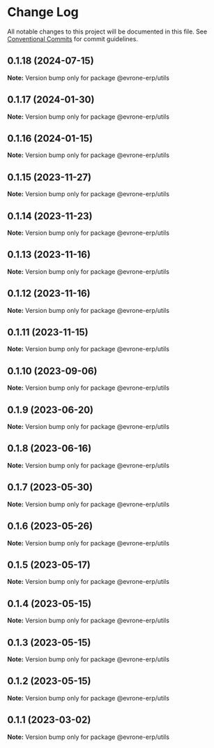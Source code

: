 # Change Log

All notable changes to this project will be documented in this file.
See [Conventional Commits](https://conventionalcommits.org) for commit guidelines.

## 0.1.18 (2024-07-15)

**Note:** Version bump only for package @evrone-erp/utils





## 0.1.17 (2024-01-30)

**Note:** Version bump only for package @evrone-erp/utils





## 0.1.16 (2024-01-15)

**Note:** Version bump only for package @evrone-erp/utils





## 0.1.15 (2023-11-27)

**Note:** Version bump only for package @evrone-erp/utils





## 0.1.14 (2023-11-23)

**Note:** Version bump only for package @evrone-erp/utils





## 0.1.13 (2023-11-16)

**Note:** Version bump only for package @evrone-erp/utils





## 0.1.12 (2023-11-16)

**Note:** Version bump only for package @evrone-erp/utils





## 0.1.11 (2023-11-15)

**Note:** Version bump only for package @evrone-erp/utils





## 0.1.10 (2023-09-06)

**Note:** Version bump only for package @evrone-erp/utils





## 0.1.9 (2023-06-20)

**Note:** Version bump only for package @evrone-erp/utils





## 0.1.8 (2023-06-16)

**Note:** Version bump only for package @evrone-erp/utils





## 0.1.7 (2023-05-30)

**Note:** Version bump only for package @evrone-erp/utils





## 0.1.6 (2023-05-26)

**Note:** Version bump only for package @evrone-erp/utils





## 0.1.5 (2023-05-17)

**Note:** Version bump only for package @evrone-erp/utils





## 0.1.4 (2023-05-15)

**Note:** Version bump only for package @evrone-erp/utils





## 0.1.3 (2023-05-15)

**Note:** Version bump only for package @evrone-erp/utils





## 0.1.2 (2023-05-15)

**Note:** Version bump only for package @evrone-erp/utils





## 0.1.1 (2023-03-02)

**Note:** Version bump only for package @evrone-erp/utils
